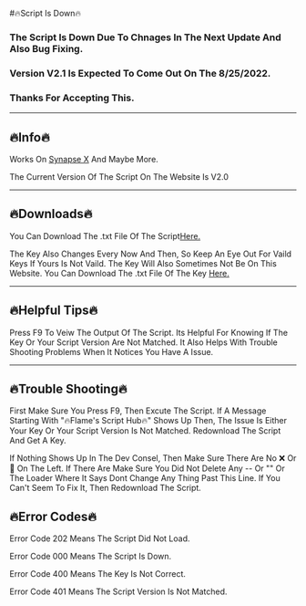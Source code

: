 
#🔥Script Is Down🔥
### The Script Is Down Due To Chnages In The Next Update And Also Bug Fixing.
### Version V2.1 Is Expected To Come Out On The 8/25/2022.
### Thanks For Accepting This.




_______________________________________________________________________________________________________________________________________________________________________





## 🔥Info🔥

 Works On [Synapse X](https://x.synapse.to/?adlt=strict&toWww=1&redig=D2C19EA1823A410AA8EF7AB7CF653812) And Maybe More.

The Current Version Of The Script On The Website Is V2.0





_______________________________________________________________________________________________________________________________________________________________________





## 🔥Downloads🔥

You Can Download The .txt File Of The Script[Here.](https://cdn.discordapp.com/attachments/998376310600638474/1011743050512482394/message.txt)

The Key Also Changes Every Now And Then, So Keep An Eye Out For Vaild Keys If Yours Is Not Vaild. The Key Will Also Sometimes Not Be On This Website. You Can Download The .txt File Of The Key [Here.](https://cdn.discordapp.com/attachments/998376310600638474/1010390737734598797/message.txt)





_______________________________________________________________________________________________________________________________________________________________________





## 🔥Helpful Tips🔥

Press F9 To Veiw The Output Of The Script. Its Helpful For Knowing If The Key Or Your Script Version Are Not Matched. It  Also Helps With Trouble Shooting Problems When It Notices You Have A Issue.






_______________________________________________________________________________________________________________________________________________________________________




## 🔥Trouble Shooting🔥

First Make Sure You Press F9, Then Excute The Script. If A Message Starting With "🔥Flame's Script Hub🔥" Shows Up Then, The Issue Is Either Your Key Or Your Script Version Is Not Matched. Redownload The Script And Get A Key.

If Nothing Shows Up In The Dev Consel, Then Make Sure There Are No ❌ Or 🔴 On The Left. If There Are Make Sure You Did Not Delete Any -- Or "" Or The Loader Where It Says Dont Change Any Thing Past This Line. If You Can't Seem To Fix It, Then Redownload The Script.

## 🔥Error Codes🔥

Error Code 202 Means The Script Did Not Load.

Error Code 000 Means The Script Is Down.

Error Code 400 Means The Key Is Not Correct.

Error Code 401 Means The Script Version Is Not Matched.
